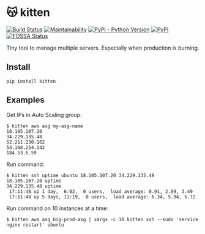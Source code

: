 # 😽 kitten

[![Build Status](https://travis-ci.org/hoffa/damn.svg?branch=master)](https://travis-ci.org/hoffa/damn) [![Maintainability](https://api.codeclimate.com/v1/badges/c47c16854e850f077fbb/maintainability)](https://codeclimate.com/github/hoffa/awsutil/maintainability) [![PyPI - Python Version](https://img.shields.io/pypi/pyversions/kitten.svg)](https://pypi.org/project/kitten) [![PyPI](https://img.shields.io/pypi/v/kitten.svg)](https://pypi.python.org/pypi/kitten) [![FOSSA Status](https://app.fossa.io/api/projects/git%2Bgithub.com%2Fhoffa%2Fdamn.svg?type=shield)](https://app.fossa.io/projects/git%2Bgithub.com%2Fhoffa%2Fdamn?ref=badge_shield)

Tiny tool to manage multiple servers. Especially when production is burning.

## Install

```
pip install kitten
```

## Examples

Get IPs in Auto Scaling group:

```
$ kitten aws asg my-asg-name
18.105.107.20
34.229.135.48
52.211.230.162
54.108.254.142
184.53.6.59
```

Run command:

```
$ kitten ssh uptime ubuntu 18.105.107.20 34.229.135.48
18.105.107.20 uptime
34.229.135.48 uptime
 17:11:48 up 1 day,  6:02,  0 users,  load average: 0.91, 2.99, 3.49
 17:11:48 up 5 days, 11:19,  0 users,  load average: 6.34, 5.94, 5.72
```

Run command on 10 instances at a time:
```
$ kitten aws asg big-prod-asg | xargs -L 10 kitten ssh --sudo 'service nginx restart' ubuntu
```
